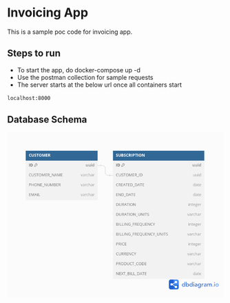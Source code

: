 # Invoicing App

This is a sample poc code for invoicing app.

## Steps to run

- To start the app, do docker-compose up -d
- Use the postman collection for sample requests
- The server starts at the below url once all containers start

```sh
localhost:8000
```

## Database Schema

[![Db Schema](./db-schema.png)](https://github.com/eshanchawla1592/movido-invocingapp/blob/main/db-schema.png)
